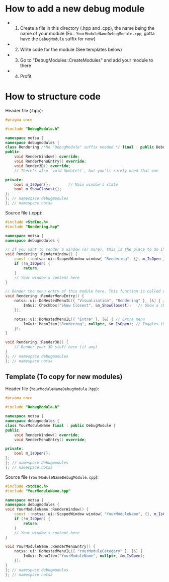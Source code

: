 # How to add a new debug module
- 1. Create a file in this directory (.hpp and .cpp), the name being the name of your module (Ex.: `YourModuleNameDebugModule.cpp`, gotta have the `DebugModule` suffix for now)
- 2. Write code for the module (See templates below)
- 3. Go to "DebugModules::CreateModules" and add your module to there
- 4. Profit

# How to structure code

Header file (.hpp):
```cpp
#pragma once

#include "DebugModule.h"

namespace notsa { 
namespace debugmodules {
class Rendering /*No "DebugModule" suffix needed */ final : public DebugModule {
public:
    void RenderWindow() override;
    void RenderMenuEntry() override; 
    void Render3D() override;
    // There's also `void Update()`, but you'll rarely need that one

private:
    bool m_IsOpen{};        // Main window's state
    bool m_ShowClosest{};
};
}; // namespace debugmodules
}; // namespace notsa
```

Source file (.cpp):
```cpp
#include <StdInc.h>
#include "Rendering.hpp"

namespace notsa { 
namespace debugmodules {

// If you want to render a window (or more), this is the place to do it!
void Rendering::RenderWindow() {
    const ::notsa::ui::ScopedWindow window{ "Rendering", {}, m_IsOpen };
    if (!m_IsOpen) {
        return;
    }
    // Your window's content here
}

// Render the menu entry of this module here. This function is called witihn `BeginMainMenu`, so you don't need to call it yourself
void Rendering::RenderMenuEntry() {
    notsa::ui::DoNestedMenuIL({ "Visualization", "Rendering" }, [&] { // Visualization -> Rendering 
        ImGui::Checkbox("Show Closest", &m_ShowClosest);   // Show a checkbox if the "Rendering" sub-menu is open
    });

    notsa::ui::DoNestedMenuIL({ "Extra" }, [&] { // Extra menu
        ImGui::MenuItem("Rendering", nullptr, &m_IsOpen); // Toggles the window
    });
}

void Rendering::Render3D() {
    // Render your 3D stuff here (if any)
}
}; // namespace debugmodules
}; // namespace notsa
```

## Template (To copy for new modules)

Header file (`YourModuleNameDebugModule.hpp`):
```cpp
#pragma once

#include "DebugModule.h"

namespace notsa { 
namespace debugmodules {
class YourModuleName final : public DebugModule {
public:
    void RenderWindow() override;
    void RenderMenuEntry() override; 

private:
    bool m_IsOpen{};
};
}; // namespace debugmodules
}; // namespace notsa
```

Source file (`YourModuleNameDebugModule.cpp`):
```cpp
#include <StdInc.h>
#include "YourModuleName.hpp"

namespace notsa { 
namespace debugmodules {
void YourModuleName::RenderWindow() {
    const ::notsa::ui::ScopedWindow window{ "YourModuleName", {}, m_IsOpen };
    if (!m_IsOpen) {
        return;
    }
    // Your window's content here
}

void YourModuleName::RenderMenuEntry() {
    notsa::ui::DoNestedMenuIL({ "YourModuleCategory" }, [&] {
        ImGui::MenuItem("YourModuleName", nullptr, &m_IsOpen);
    });
}
}; // namespace debugmodules
}; // namespace notsa
```
